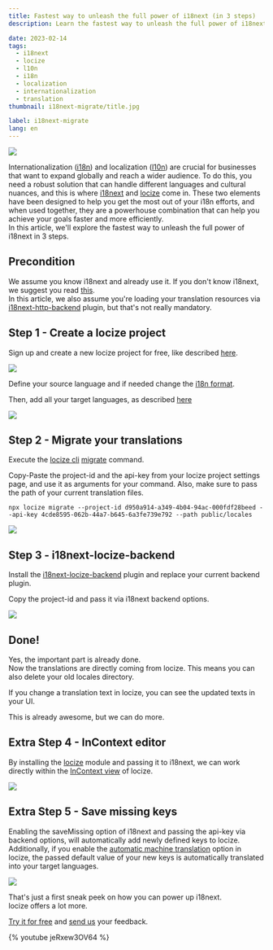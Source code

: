 ```yaml
---
title: Fastest way to unleash the full power of i18next (in 3 steps)
description: Learn the fastest way to unleash the full power of i18next with locize and get the most out of your internationalization efforts.

date: 2023-02-14
tags:
  - i18next
  - locize
  - l10n
  - i18n
  - localization
  - internationalization
  - translation
thumbnail: i18next-migrate/title.jpg

label: i18next-migrate
lang: en
---
```


![](title.jpg)

Internationalization ([i18n](../what-is-i18n/)) and localization ([l10n](../localization/)) are crucial for businesses that want to expand globally and reach a wider audience. To do this, you need a robust solution that can handle different languages and cultural nuances, and this is where [i18next](https://www.i18next.com) and [locize](/) come in. These two elements have been designed to help you get the most out of your i18n efforts, and when used together, they are a powerhouse combination that can help you achieve your goals faster and more efficiently.
<br />
In this article, we'll explore the fastest way to unleash the full power of i18next in 3 steps.

## Precondition
We assume you know i18next and already use it. If you don't know i18next, we suggest you read [this](../react-i18next/).
<br />
In this article, we also assume you're loading your translation resources via [i18next-http-backend](https://github.com/i18next/i18next-http-backend) plugin, but that's not really mandatory.


## Step 1 - Create a locize project
Sign up and create a new locize project for free, like described [here](https://docs.locize.com/integration/getting-started#step-1-signup-and-create-a-project).

![](add_project.jpg)

Define your source language and if needed change the [i18n format](https://docs.locize.com/integration/supported-i18n-formats).

Then, add all your target languages, as described [here](https://docs.locize.com/integration/getting-started/add-content#add-languages)

![](add_lng.jpg)


## Step 2 - Migrate your translations

Execute the [locize cli](https://github.com/locize/locize-cli) [migrate](https://github.com/locize/locize-cli#migration-of-existing-i18next-files) command.

Copy-Paste the project-id and the api-key from your locize project settings page, and use it as arguments for your command. Also, make sure to pass the path of your current translation files.

`npx locize migrate --project-id d950a914-a349-4b04-94ac-000fdf28beed --api-key 4cde8595-062b-44a7-b645-6a3fe739e792 --path public/locales`

![](cli.jpg)


## Step 3 - i18next-locize-backend

Install the [i18next-locize-backend](https://github.com/locize/i18next-locize-backend) plugin and replace your current backend plugin.

Copy the project-id and pass it via i18next backend options.

![](backend.jpg)


## Done!

Yes, the important part is already done.
<br />
Now the translations are directly coming from locize. This means you can also delete your old locales directory.

If you change a translation text in locize, you can see the updated texts in your UI.

This is already awesome, but we can do more.



## Extra Step 4 - InContext editor

By installing the [locize](https://github.com/locize/locize) module and passing it to i18next, we can work directly within the [InContext view](https://docs.locize.com/different-views/incontext) of locize.

![](incontext.jpg)


## Extra Step 5 - Save missing keys <a name="save-missing"></a>

Enabling the saveMissing option of i18next and passing the api-key via backend options, will automatically add newly defined keys to locize.
<br />
Additionally, if you enable the [automatic machine translation](https://docs.locize.com/whats-inside/auto-machine-translation) option in locize, the passed default value of your new keys is automatically translated into your target languages.

![](save_missing.jpg)


That's just a first sneak peek on how you can power up i18next.
<br />
locize offers a lot more.

[Try it for free](https://www.locize.app/register) and [send us](mailto:support@locize.com) your feedback.

{% youtube jeRxew3OV64 %}


<script type="application/ld+json">
  {
    "@context": "https://schema.org",
    "@type": "FAQPage",
    "mainEntity": [{
      "@type": "Question",
      "name": "What is i18next?",
      "acceptedAnswer": {
        "@type": "Answer",
        "text": "i18next is an internationalization-framework written in and for JavaScript. But it's much more than that. i18next goes beyond just providing the standard i18n features such as (plurals, context, interpolation, format). It provides you with a complete solution to localize your product from web to mobile and desktop."
      }
    }, {
      "@type": "Question",
      "name": "What is locize?",
      "acceptedAnswer": {
        "@type": "Answer",
        "text": "locize is a powerful l10n solution that works in conjunction with i18next to help businesses achieve their goals faster and more efficiently."
      }
    }, {
      "@type": "Question",
      "name": "How do I use i18next and locize together?",
      "acceptedAnswer": {
        "@type": "Answer",
        "text": "To use i18next and locize together, you can follow the three steps outlined in the article: create a locize project, migrate your translations, and replace your current backend plugin with the i18next-locize-backend plugin."
      }
    }, {
      "@type": "Question",
      "name": "What is the InContext editor in locize?",
      "acceptedAnswer": {
        "@type": "Answer",
        "text": "The InContext editor in locize is a feature that allows you to work directly within the locize platform to edit your translations. By installing the locize module, you can use the InContext view to make changes to your translations directly from within your UI."
      }
    }, {
      "@type": "Question",
      "name": "How do I add new keys to locize automatically?",
      "acceptedAnswer": {
        "@type": "Answer",
        "text": "You can add new keys to locize automatically by enabling the saveMissing option of i18next and passing the api-key via the backend options. Additionally, if you enable the automatic machine translation option in locize, the default values of your new keys will be automatically translated into your target languages."
      }
    }]
  }
</script>
